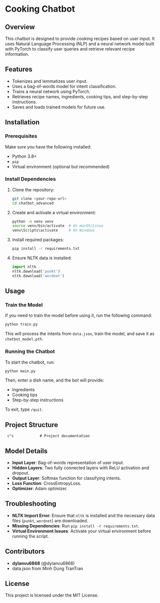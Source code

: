 # Cooking Chatbot

## Overview

This chatbot is designed to provide cooking recipes based on user input. It uses Natural Language Processing (NLP) and a neural network model built with PyTorch to classify user queries and retrieve relevant recipe information.

## Features

- Tokenizes and lemmatizes user input.
- Uses a bag-of-words model for intent classification.
- Trains a neural network using PyTorch.
- Retrieves recipe names, ingredients, cooking tips, and step-by-step instructions.
- Saves and loads trained models for future use.

## Installation

### Prerequisites

Make sure you have the following installed:

- Python 3.8+
- `pip`
- Virtual environment (optional but recommended)

### Install Dependencies

1. Clone the repository:

   ```bash
   git clone <your-repo-url>
   cd chatbot_advanced
   ```

2. Create and activate a virtual environment:

   ```bash
   python -m venv venv
   source venv/bin/activate  # On macOS/Linux
   venv\Scripts\activate     # On Windows
   ```

3. Install required packages:

   ```bash
   pip install -r requirements.txt
   ```

4. Ensure NLTK data is installed:

   ```python
   import nltk
   nltk.download('punkt')
   nltk.download('wordnet')
   ```

## Usage

### Train the Model

If you need to train the model before using it, run the following command:

```bash
python train.py
```

This will process the intents from `data.json`, train the model, and save it as `chatbot_model.pth`.

### Running the Chatbot

To start the chatbot, run:

```bash
python main.py
```

Then, enter a dish name, and the bot will provide:

- Ingredients
- Cooking tips
- Step-by-step instructions

To exit, type `/quit`.

## Project Structure

```
 c"c            # Project documentation
```

## Model Details

- **Input Layer**: Bag-of-words representation of user input.
- **Hidden Layers**: Two fully connected layers with ReLU activation and dropout.
- **Output Layer**: Softmax function for classifying intents.
- **Loss Function**: CrossEntropyLoss.
- **Optimizer**: Adam optimizer.

## Troubleshooting

- **NLTK Import Error**: Ensure that `nltk` is installed and the necessary data files (`punkt`, `wordnet`) are downloaded.
- **Missing Dependencies**: Run `pip install -r requirements.txt`.
- **Virtual Environment Issues**: Activate your virtual environment before running the script.

## Contributors

- **dylanvu6868** (@dylanvu6868)
- data.json from Minh Dung TranTran

## License

This project is licensed under the MIT License.

